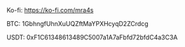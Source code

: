 Ko-fi: https://ko-fi.com/mra4s


BTC: 1GbhngfUhnXuUQZftMaYPXHcyqD2ZCrdcg


USDT: 0xF1C61348613489C5007a1A7aFbfd72bfdC4a3C3A

